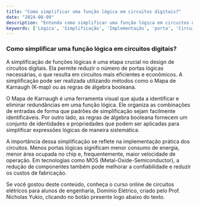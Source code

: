 ```yaml
---
title: "Como simplificar uma função lógica em circuitos digitais?"
date: "2024-08-09"
description: "Entenda como simplificar uma função lógica em circuitos digitais e a importância dessa simplificação na implementação de circuitos."
keywords: ['Lógica', 'Simplificação', 'Implementação', 'porta', 'Circuito', 'função', 'MOS']
---
```


### Como simplificar uma função lógica em circuitos digitais?

A simplificação de funções lógicas é uma etapa crucial no design de circuitos digitais. Ela permite reduzir o número de portas lógicas necessárias, o que resulta em circuitos mais eficientes e econômicos. A simplificação pode ser realizada utilizando métodos como o Mapa de Karnaugh (K-map) ou as regras de álgebra booleana.

O Mapa de Karnaugh é uma ferramenta visual que ajuda a identificar e eliminar redundâncias em uma função lógica. Ele organiza as combinações de entradas de forma que padrões de simplificação sejam facilmente identificáveis. Por outro lado, as regras de álgebra booleana fornecem um conjunto de identidades e propriedades que podem ser aplicadas para simplificar expressões lógicas de maneira sistemática.

A importância dessa simplificação se reflete na implementação prática dos circuitos. Menos portas lógicas significam menor consumo de energia, menor área ocupada no chip e, frequentemente, maior velocidade de operação. Em tecnologias como MOS (Metal-Oxide-Semiconductor), a redução de componentes também pode melhorar a confiabilidade e reduzir os custos de fabricação.

Se você gostou deste conteúdo, conheça o curso online de circuitos elétricos para alunos de engenharia, Domínio Elétrico, criado pelo Prof. Nicholas Yukio, clicando no botão presente logo abaixo do texto.